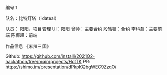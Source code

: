 编号 1

队名：比特灯塔（idateal）

队员：
阳阳，项目管理
UI：阳阳
曾帅：主要合约
殷皓镭：合约
李科磊：主要前端
陈椰超：前端

作品信息
《麻辣三国》

Github: https://github.com/installi/2021Q2-hackathon/tree/main/projects/HotTK
PR: https://shimo.im/presentation/dPkpKQbgWEC9ZzqO/
